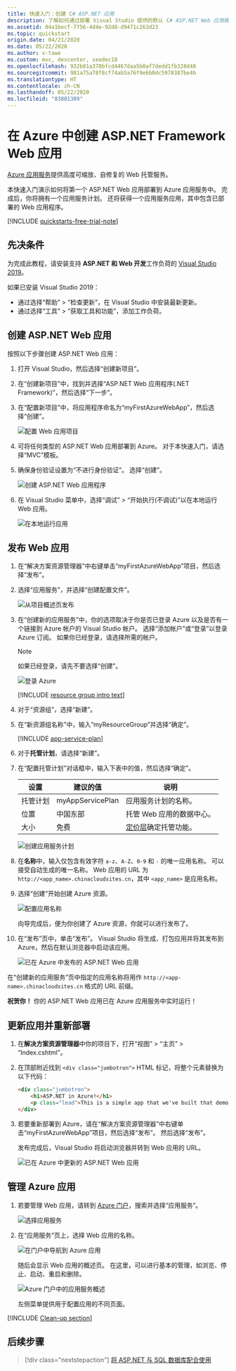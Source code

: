 ```yaml
---
title: 快速入门：创建 C# ASP.NET 应用
description: 了解如何通过部署 Visual Studio 提供的默认 C# ASP.NET Web 应用模板，在 Azure 应用服务中运行 Web 应用。
ms.assetid: 04a1becf-7756-4d4e-92d8-d9471c263d23
ms.topic: quickstart
origin.date: 04/21/2020
ms.date: 05/22/2020
ms.author: v-tawe
ms.custom: mvc, devcenter, seodec18
ms.openlocfilehash: 932b81a370bfcd4467daa5b0af7dedd1fb328d48
ms.sourcegitcommit: 981a75a78f8cf74ab5a76f9e6b0dc5978387be4b
ms.translationtype: HT
ms.contentlocale: zh-CN
ms.lasthandoff: 05/22/2020
ms.locfileid: "83801309"
---
```

# <a name="create-an-aspnet-framework-web-app-in-azure"></a>在 Azure 中创建 ASP.NET Framework Web 应用

[Azure 应用服务](overview.md)提供高度可缩放、自修复的 Web 托管服务。

本快速入门演示如何将第一个 ASP.NET Web 应用部署到 Azure 应用服务中。 完成后，你将拥有一个应用服务计划。 还将获得一个应用服务应用，其中包含已部署的 Web 应用程序。

[!INCLUDE [quickstarts-free-trial-note](../../includes/quickstarts-free-trial-note.md)]

## <a name="prerequisites"></a>先决条件

为完成此教程，请安装支持 **ASP.NET 和 Web 开发**工作负荷的 <a href="https://www.visualstudio.com/downloads/" target="_blank">Visual Studio 2019</a>。

如果已安装 Visual Studio 2019：

- 通过选择“帮助” > “检查更新”，在 Visual Studio 中安装最新更新。
- 通过选择“工具” > “获取工具和功能”，添加工作负荷。

## <a name="create-an-aspnet-web-app"></a>创建 ASP.NET Web 应用 <a name="create-and-publish-the-web-app"></a>

按照以下步骤创建 ASP.NET Web 应用：

1. 打开 Visual Studio，然后选择“创建新项目”。

2. 在“创建新项目”中，找到并选择“ASP.NET Web 应用程序(.NET Framework)”，然后选择“下一步”。

3. 在“配置新项目”中，将应用程序命名为“myFirstAzureWebApp”，然后选择“创建”。

   ![配置 Web 应用项目](./media/app-service-web-get-started-dotnet-framework/configure-web-app-project-framework.png)

4. 可将任何类型的 ASP.NET Web 应用部署到 Azure。 对于本快速入门，请选择“MVC”模板。

5. 确保身份验证设置为“不进行身份验证”。 选择“创建”。

   ![创建 ASP.NET Web 应用程序](./media/app-service-web-get-started-dotnet-framework/select-mvc-template-vs2019.png)

6. 在 Visual Studio 菜单中，选择“调试” > “开始执行(不调试)”以在本地运行 Web 应用。 

   ![在本地运行应用](./media/app-service-web-get-started-dotnet-framework/local-web-app.png)

## <a name="publish-your-web-app"></a>发布 Web 应用 <a name="launch-the-publish-wizard"></a>

1. 在“解决方案资源管理器”中右键单击“myFirstAzureWebApp”项目，然后选择“发布”。

1. 选择“应用服务”，并选择“创建配置文件”。

   ![从项目概述页发布](./media/app-service-web-get-started-dotnet-framework/publish-app-framework-vs2019.png)

1. 在“创建新的应用服务”中，你的选项取决于你是否已登录 Azure 以及是否有一个链接到 Azure 帐户的 Visual Studio 帐户。 选择“添加帐户”或“登录”以登录 Azure 订阅。 如果你已经登录，请选择所需的帐户。

   > [!NOTE]
   > 如果已经登录，请先不要选择“创建”。
   >
   >

   ![登录 Azure](./media/app-service-web-get-started-dotnet-framework/sign-in-azure-framework-vs2019.png)

   [!INCLUDE [resource group intro text](../../includes/resource-group.md)]

1. 对于“资源组”，选择“新建”。

1. 在“新资源组名称”中，输入“myResourceGroup”并选择“确定”。

   [!INCLUDE [app-service-plan](../../includes/app-service-plan.md)]

1. 对于**托管计划**，请选择“新建”。

1. 在“配置托管计划”对话框中，输入下表中的值，然后选择“确定”。

   | 设置 | 建议的值 | 说明 |
   |-|-|-|
   | 托管计划| myAppServicePlan | 应用服务计划的名称。 |
   | 位置 | 中国东部 | 托管 Web 应用的数据中心。 |
   | 大小 | 免费 | [定价层](https://www.azure.cn/pricing/details/app-service/?ref=microsoft.com&utm_source=microsoft.com&utm_medium=docs&utm_campaign=visualstudio)确定托管功能。 |

   ![创建应用服务计划](./media/app-service-web-get-started-dotnet-framework/app-service-plan-framework-vs2019.png)

1. 在**名称**中，输入仅包含有效字符 `a-z`、`A-Z`、`0-9` 和 `-` 的唯一应用名称。 可以接受自动生成的唯一名称。 Web 应用的 URL 为 `http://<app_name>.chinacloudsites.cn`，其中 `<app_name>` 是应用名称。

2. 选择“创建”开始创建 Azure 资源。

   ![配置应用名称](./media/app-service-web-get-started-dotnet-framework/web-app-name-framework-vs2019.png)

    向导完成后，便为你创建了 Azure 资源，你就可以进行发布了。

3. 在“发布”页中，单击“发布”。 Visual Studio 将生成、打包应用并将其发布到 Azure，然后在默认浏览器中启动该应用。

    ![已在 Azure 中发布的 ASP.NET Web 应用](./media/app-service-web-get-started-dotnet-framework/published-azure-web-app.png)

在“创建新的应用服务”页中指定的应用名称将用作 `http://<app-name>.chinacloudsites.cn` 格式的 URL 前缀。

**祝贺你！** 你的 ASP.NET Web 应用已在 Azure 应用服务中实时运行！

## <a name="update-the-app-and-redeploy"></a>更新应用并重新部署

1. 在**解决方案资源管理器**中你的项目下，打开“视图” > “主页” > “Index.cshtml”。

1. 在顶部附近找到 `<div class="jumbotron">` HTML 标记，将整个元素替换为以下代码：

   ```HTML
   <div class="jumbotron">
       <h1>ASP.NET in Azure!</h1>
       <p class="lead">This is a simple app that we've built that demonstrates how to deploy a .NET app to Azure App Service.</p>
   </div>
   ```

1. 若要重新部署到 Azure，请在“解决方案资源管理器”中右键单击“myFirstAzureWebApp”项目，然后选择“发布”。 然后选择“发布”。

    发布完成后，Visual Studio 将启动浏览器并转到 Web 应用的 URL。

    ![已在 Azure 中更新的 ASP.NET Web 应用](./media/app-service-web-get-started-dotnet-framework/updated-azure-web-app.png)

## <a name="manage-the-azure-app"></a>管理 Azure 应用

1. 若要管理 Web 应用，请转到 [Azure 门户](https://portal.azure.cn)，搜索并选择“应用服务”。

   ![选择应用服务](./media/app-service-web-get-started-dotnet-framework/app-services.png)

2. 在“应用服务”页上，选择 Web 应用的名称。

   ![在门户中导航到 Azure 应用](./media/app-service-web-get-started-dotnet-framework/access-portal-framework-vs2019.png)

   随后会显示 Web 应用的概述页。 在这里，可以进行基本的管理，如浏览、停止、启动、重启和删除。

   ![Azure 门户中的应用服务概述](./media/app-service-web-get-started-dotnet-framework/web-app-general-framework-vs2019.png)

   左侧菜单提供用于配置应用的不同页面。

[!INCLUDE [Clean-up section](../../includes/clean-up-section-portal.md)]

## <a name="next-steps"></a>后续步骤

> [!div class="nextstepaction"]
> [将 ASP.NET 与 SQL 数据库配合使用](app-service-web-tutorial-dotnet-sqldatabase.md)
